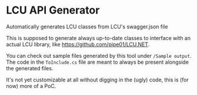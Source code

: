 # LCU API Generator
Automatically generates LCU classes from LCU's swagger.json file

This is supposed to generate always up-to-date classes to interface with an actual LCU library, like https://github.com/pipe01/LCU.NET.

You can check out sample files generated by this tool under `/Sample output`. The code in the `ToInclude.cs` file are meant to always be present alongside the generated files.

It's not yet customizable at all without digging in the (ugly) code, this is (for now) more of a PoC.
